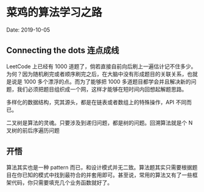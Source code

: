 # 菜鸡的算法学习之路

Date: 2019-10-05

## Connecting the dots 连点成线

LeetCode 上已经有 1000 道题了，倘若直接自前向后刷上一遍估计记不住多少。为何？因为随机刷完或者顺序刷完之后，在大脑中没有形成题目的关联关系，也就是说是 1000 多个漂浮的点。而为了能够把 1000 多道题目都学会并且解决新的问题，我们必须把题目组织成一个网，这样才能够在短时间内回想起解题思路。

多样化的数据结构，究其源头，都是在链表或者数组上的特殊操作，API 不同而已。

二叉树是算法的灵魂。只要涉及到递归问题，都是树的问题。回溯算法就是个 N 叉树的前后序遍历问题

## 开悟

算法其实也是一种 pattern 而已，和设计模式并无二致。算法题其实只需要根据题目在你已知的模式中找到最符合的并套用即可。甚至说，常用的算法又有了一些框架代码，你只需要填充几个业务函数就好了。
